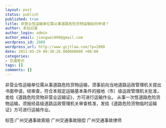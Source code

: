 ```yaml
---
layout: post
status: publish
published: true
title: 非营业性运输单位需从事道路危险货物运输如何申请？
author: 本站记者
author_login: admin
author_email: jiangwei909@gmail.com
wordpress_id: 2008
wordpress_url: http://www.gzjtlaw.com/?p=2008
date: 2011-05-29 09:30:28.000000000 +08:00
categories:
- 交通常识
tags: []
comments: []
---
```

非营业性运输单位需从事道路危险货物运输，须事前向当地道路运政管理机关提出书面申请，经审查，符合本规定运输基本条件的报地（市）级运政管理机关批准，发给《道路危险货物非营业运输证》，方可进行运输作业。 从事一次性道路危险货物运输，须报经县级道路运政管理机关审查核准，发给《道路危险货物临时运输证》方可进行运输作业。标签:广州交通事故索赔 广州交通事故赔偿 广州交通事故律师
